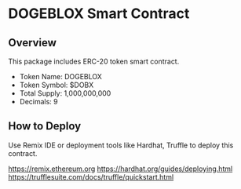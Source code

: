 # DOGEBLOX Smart Contract

## Overview

This package includes ERC-20 token smart contract.

- Token Name: DOGEBLOX
- Token Symbol: $DOBX
- Total Supply: 1,000,000,000
- Decimals: 9

## How to Deploy

Use Remix IDE or deployment tools like Hardhat, Truffle to deploy this contract.

https://remix.ethereum.org
https://hardhat.org/guides/deploying.html
https://trufflesuite.com/docs/truffle/quickstart.html